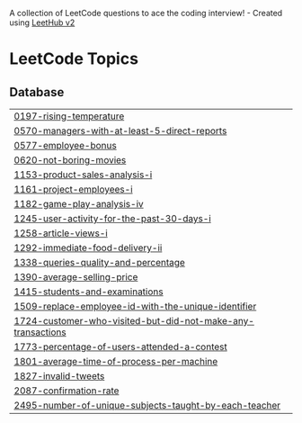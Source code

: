 A collection of LeetCode questions to ace the coding interview! - Created using [LeetHub v2](https://github.com/arunbhardwaj/LeetHub-2.0)
<!---LeetCode Topics Start-->
# LeetCode Topics
## Database
|  |
| ------- |
| [0197-rising-temperature](https://github.com/harshr1711/Harsh_Rawat_SQL_Leetcode/tree/master/0197-rising-temperature) |
| [0570-managers-with-at-least-5-direct-reports](https://github.com/harshr1711/Harsh_Rawat_SQL_Leetcode/tree/master/0570-managers-with-at-least-5-direct-reports) |
| [0577-employee-bonus](https://github.com/harshr1711/Harsh_Rawat_SQL_Leetcode/tree/master/0577-employee-bonus) |
| [0620-not-boring-movies](https://github.com/harshr1711/Harsh_Rawat_SQL_Leetcode/tree/master/0620-not-boring-movies) |
| [1153-product-sales-analysis-i](https://github.com/harshr1711/Harsh_Rawat_SQL_Leetcode/tree/master/1153-product-sales-analysis-i) |
| [1161-project-employees-i](https://github.com/harshr1711/Harsh_Rawat_SQL_Leetcode/tree/master/1161-project-employees-i) |
| [1182-game-play-analysis-iv](https://github.com/harshr1711/Harsh_Rawat_SQL_Leetcode/tree/master/1182-game-play-analysis-iv) |
| [1245-user-activity-for-the-past-30-days-i](https://github.com/harshr1711/Harsh_Rawat_SQL_Leetcode/tree/master/1245-user-activity-for-the-past-30-days-i) |
| [1258-article-views-i](https://github.com/harshr1711/Harsh_Rawat_SQL_Leetcode/tree/master/1258-article-views-i) |
| [1292-immediate-food-delivery-ii](https://github.com/harshr1711/Harsh_Rawat_SQL_Leetcode/tree/master/1292-immediate-food-delivery-ii) |
| [1338-queries-quality-and-percentage](https://github.com/harshr1711/Harsh_Rawat_SQL_Leetcode/tree/master/1338-queries-quality-and-percentage) |
| [1390-average-selling-price](https://github.com/harshr1711/Harsh_Rawat_SQL_Leetcode/tree/master/1390-average-selling-price) |
| [1415-students-and-examinations](https://github.com/harshr1711/Harsh_Rawat_SQL_Leetcode/tree/master/1415-students-and-examinations) |
| [1509-replace-employee-id-with-the-unique-identifier](https://github.com/harshr1711/Harsh_Rawat_SQL_Leetcode/tree/master/1509-replace-employee-id-with-the-unique-identifier) |
| [1724-customer-who-visited-but-did-not-make-any-transactions](https://github.com/harshr1711/Harsh_Rawat_SQL_Leetcode/tree/master/1724-customer-who-visited-but-did-not-make-any-transactions) |
| [1773-percentage-of-users-attended-a-contest](https://github.com/harshr1711/Harsh_Rawat_SQL_Leetcode/tree/master/1773-percentage-of-users-attended-a-contest) |
| [1801-average-time-of-process-per-machine](https://github.com/harshr1711/Harsh_Rawat_SQL_Leetcode/tree/master/1801-average-time-of-process-per-machine) |
| [1827-invalid-tweets](https://github.com/harshr1711/Harsh_Rawat_SQL_Leetcode/tree/master/1827-invalid-tweets) |
| [2087-confirmation-rate](https://github.com/harshr1711/Harsh_Rawat_SQL_Leetcode/tree/master/2087-confirmation-rate) |
| [2495-number-of-unique-subjects-taught-by-each-teacher](https://github.com/harshr1711/Harsh_Rawat_SQL_Leetcode/tree/master/2495-number-of-unique-subjects-taught-by-each-teacher) |
<!---LeetCode Topics End-->